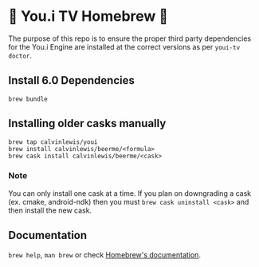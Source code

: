# 🍺 You.i TV Homebrew 🍺
The purpose of this repo is to ensure the proper third party dependencies for the You.i Engine are installed at the correct versions as per `youi-tv doctor`.

## Install 6.0 Dependencies
`brew bundle`

## Installing older casks manually
```
brew tap calvinlewis/youi
brew install calvinlewis/beerme/<formula>
brew cask install calvinlewis/beerme/<cask>
```

### Note
You can only install one cask at a time. If you plan on downgrading a cask (ex. cmake, android-ndk) then you must `brew cask uninstall <cask>` and then install the new cask.

## Documentation
`brew help`, `man brew` or check [Homebrew's documentation](https://docs.brew.sh).
